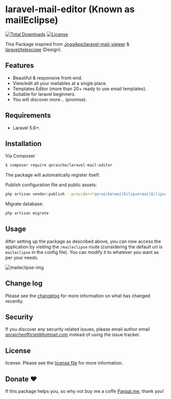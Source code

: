 # laravel-mail-editor (Known as mailEclipse)

[![Total Downloads](https://poser.pugx.org/qoraiche/laravel-mail-editor/downloads)](https://packagist.org/packages/qoraiche/laravel-mail-editor)
[![License](https://poser.pugx.org/qoraiche/laravel-mail-editor/license)](https://packagist.org/packages/qoraiche/laravel-mail-editor)

This Package inspired from [JoggApp/laravel-mail-viewer](https://github.com/JoggApp/laravel-mail-viewer) & [laravel/telescope](https://github.com/laravel/telescope) (Design).

## Features

* Beautiful & responsive front-end.
* View/edit all your mailables at a single place.
* Templates Editor (more than 20+ ready to use email templates).
* Suitable for laravel beginners.
* You will discover more... (promise).

## Requirements

* Laravel 5.6+.

## Installation

Via Composer

``` bash
$ composer require qoraiche/laravel-mail-editor
```

The package will automatically register itself.

Publish configuration file and public assets:

``` bash
php artisan vendor:publish --provider="qoraiche\mailEclipse\mailEclipseServiceProvider"
```

Migrate database:

```bash
php artisan migrate
```

## Usage

After setting up the package as described above, you can now access the application by visiting the `/maileclipse` route (considering the default url is `maileclipse` in the config file). You can modify it to whatever you want as per your needs.

![maileclipse-img](https://i.imgur.com/cWD5odh.png)

## Change log

Please see the [changelog](changelog.md) for more information on what has changed recently.

## Security

If you discover any security related issues, please email author email [qoraicheofficiel@hotmail.com](mailto:qoraicheofficiel@hotmail.com) instead of using the issue tracker.

## License

license. Please see the [license file](LICENSE) for more information.

## Donate :heart:

If this package helps you, so why not buy me a coffe [Paypal.me](https://www.paypal.me/streamaps), thank you!

[ico-version]: https://img.shields.io/packagist/v/qoraiche/maileclipse.svg?style=flat-square
[ico-downloads]: https://img.shields.io/packagist/dt/qoraiche/maileclipse.svg?style=flat-square
[ico-travis]: https://img.shields.io/travis/qoraiche/maileclipse/master.svg?style=flat-square
[ico-styleci]: https://styleci.io/repos/12345678/shield

[link-packagist]: https://packagist.org/packages/qoraiche/maileclipse
[link-downloads]: https://packagist.org/packages/qoraiche/maileclipse
[link-travis]: https://travis-ci.org/qoraiche/maileclipse
[link-styleci]: https://styleci.io/repos/12345678
[link-author]: https://github.com/qoraiche
[link-contributors]: ../../contributors
